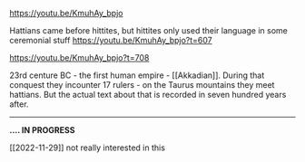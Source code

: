 
https://youtu.be/KmuhAy_bpjo

Hattians came before hittites, but hittites only used their language in some ceremonial stuff
https://youtu.be/KmuhAy_bpjo?t=607


https://youtu.be/KmuhAy_bpjo?t=708

23rd centure BC - the first human empire - [[Akkadian]]. During that conquest they incounter 17 rulers  - on the Taurus mountains they meet hattians. 
But the actual text about that is recorded in seven hundred years after.

---
**.... IN PROGRESS**


[[2022-11-29]] not really interested in this